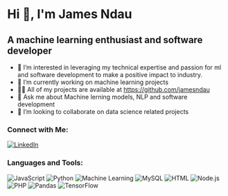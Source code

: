 # Hi 👋, I'm James Ndau
##      A machine learning enthusiast and software developer  
- 👀 I’m interested in  leveraging my technical expertise and passion for ml and software development  to make a positive impact to industry.  
- 🌱 I’m currently working on machine learning projects
- 👨‍💻 All of my projects are available at https://github.com/jamesndau 
- 💬 Ask me about Machine lerning models, NLP and software development  
- 💞️ I’m looking to collaborate on data science related projects  
### Connect with Me:
[![LinkedIn](https://img.icons8.com/fluency/48/000000/linkedin.png)](https://www.linkedin.com/in/james-kano-8843b8273/) 

### Languages and Tools:
![JavaScript](https://img.icons8.com/color/48/000000/javascript--v1.png) 
![Python](https://img.icons8.com/color/48/000000/python--v1.png) 
![Machine Learning](https://img.icons8.com/fluency/48/000000/artificial-intelligence.png) 
![MySQL](https://img.icons8.com/color/48/000000/mysql-logo.png) 
![HTML](https://img.icons8.com/color/48/000000/html-5.png) 
![Node.js](https://img.icons8.com/color/48/000000/nodejs.png)
![PHP](https://img.icons8.com/color/48/000000/php.png)
![Pandas](https://img.icons8.com/color/48/000000/pandas.png) 
![TensorFlow](https://img.icons8.com/color/48/000000/tensorflow.png) 
